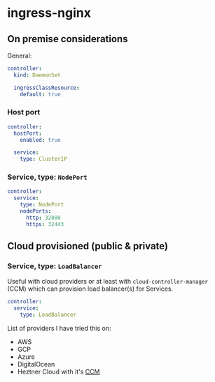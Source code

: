# ingress-nginx

## On premise considerations

General:

```yaml
controller:
  kind: DaemonSet

  ingressClassResource:
    default: true
```

### Host port

```yaml
controller:
  hostPort:
    enabled: true

  service:
    type: ClusterIP
```

### Service, type: `NodePort`

```yaml
controller:
  service:
    type: NodePort
    nodePorts:
      http: 32080
      https: 32443
```

## Cloud provisioned (public & private)

### Service, type: `LoadBalancer`

Useful with cloud providers or at least with `cloud-controller-manager` (CCM) which can provision load balancer(s) for Services.

```yaml
controller:
  service:
    type: LoadBalancer
```

List of providers I have tried this on:

- AWS
- GCP
- Azure
- DigitalOcean
- Heztner Cloud with it's [CCM](https://github.com/hetznercloud/hcloud-cloud-controller-manager)
